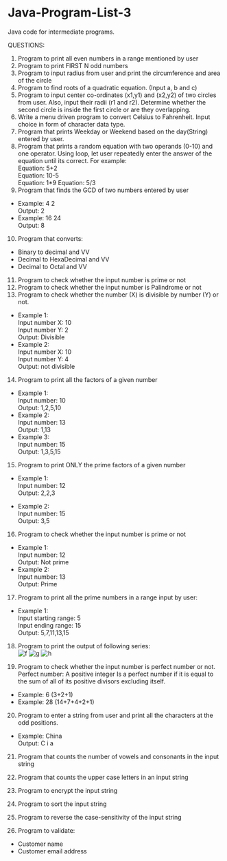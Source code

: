 # Java-Program-List-3
Java code for intermediate programs.

QUESTIONS:

1.  Program to print all even numbers in a range mentioned by user
2.	Program to print FIRST N odd numbers
3.	Program to input radius from user and print the circumference and area of the circle
4.	Program to find roots of a quadratic equation. (Input a, b and c)
5.	Program to input center co-ordinates (x1,y1) and (x2,y2) of two circles from user. Also, input their radii (r1 and r2). Determine whether the second circle is inside the first circle or are they overlapping.
6.	Write a menu driven program to convert Celsius to Fahrenheit. Input choice in form of character data type.
7.	Program that prints Weekday or Weekend based on the day(String) entered by user.
8.	Program that prints a random equation with two operands (0-10) and one operator. Using loop, let user repeatedly enter the answer of the equation until its correct.
For example:  
Equation: 5+2  
Equation: 10-5  
Equation: 1*9 Equation: 5/3  
9.	Program that finds the GCD of two numbers entered by user  
  - Example: 4 2  
Output: 2  
  - Example: 16 24  
Output: 8  
10.	Program that converts:  
  -	Binary to decimal and VV  
  -	Decimal to HexaDecimal and VV  
  -	Decimal to Octal and VV  
11.	Program to check whether the input number is prime or not
12.	Program to check whether the input number is Palindrome or not
13.	Program to check whether the number (X) is divisible by number (Y) or not.  
  - Example 1:  
Input number X: 10  
Input number Y: 2  
Output: Divisible  
  - Example 2:  
Input number X: 10  
Input number Y: 4  
Output: not divisible  

14.	Program to print all the factors of a given number  
  - Example 1:  
Input number: 10  
Output: 1,2,5,10  
  - Example 2:  
Input number: 13  
Output: 1,13  
  - Example 3:  
Input number: 15  
Output: 1,3,5,15  
 
15.	Program to print ONLY the prime factors of a given number  
  - Example 1:  
Input number: 12  
Output: 2,2,3  

  - Example 2:  
Input number: 15  
Output: 3,5  

16.	Program to check whether the input number is prime or not  
  - Example 1:  
Input number: 12  
Output: Not prime  
  - Example 2:  
Input number: 13  
Output: Prime  

17.	Program to print all the prime numbers in a range input by user: 
  - Example 1:  
Input starting range: 5  
Input ending range: 15  
Output: 5,7,11,13,15  

18.	Program to print the output of following series:  
![f](https://user-images.githubusercontent.com/71623788/130753420-b7264d1e-f815-4066-b874-af0dd46c219e.jpg)
![g](https://user-images.githubusercontent.com/71623788/130753428-16fd95c6-71ea-4484-b0f6-638c36ccaba3.jpg)
![h](https://user-images.githubusercontent.com/71623788/130753431-e00ead56-43ed-4228-a274-6865ac41e7a6.jpg)

19.	Program to check whether the input number is perfect number or not.  
Perfect number: A positive integer Is a perfect number if it is equal to the sum of all of its positive divisors excluding itself.  
  - Example: 6 (3+2+1)  
  - Example: 28 (14+7+4+2+1)  

20.	Program to enter a string from user and print all the characters at the odd positions.  
  - Example: China  
Output: C i a  

21.	Program that counts the number of vowels and consonants in the input string

22.	Program that counts the upper case letters in an input string

23.	Program to encrypt the input string

24.	Program to sort the input string

25.	Program to reverse the case-sensitivity of the input string

26.	Program to validate:
  -	Customer name
  -	Customer email address
